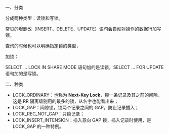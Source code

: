 一、分类

分成两种类型：读锁和写锁。

常见的增删改（INSERT、DELETE、UPDATE）语句会自动对操作的数据行加写锁，

查询的时候也可以明确指定锁的类型，

加锁：

SELECT ... LOCK IN SHARE MODE 语句加的是读锁，SELECT ... FOR UPDATE 语句加的是写锁。



二、种类

- LOCK_ORDINARY：也称为 **Next-Key Lock**，锁一条记录及其之前的间隙，这是 RR 隔离级别用的最多的锁，从名字也能看出来；
- LOCK_GAP：间隙锁，锁两个记录之间的 GAP，防止记录插入；
- LOCK_REC_NOT_GAP：只锁记录；
- LOCK_INSERT_INTENSION：插入意向 GAP 锁，插入记录时使用，是 LOCK_GAP 的一种特例。